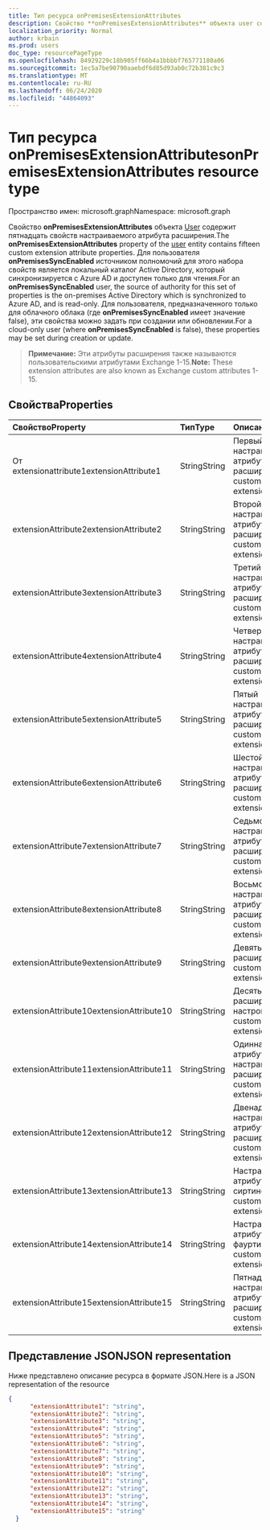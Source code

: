 ```yaml
---
title: Тип ресурса onPremisesExtensionAttributes
description: Свойство **onPremisesExtensionAttributes** объекта user содержит пятнадцать свойств настраиваемого атрибута расширения. Для пользователя **onPremisesSyncEnabled** этот набор свойств размещается в локальной службе Active Directory и синхронизируется с Azure AD и доступен только для чтения. Для пользователя, предназначенного только для облачного облака (где **onPremisesSyncEnabled** имеет значение false), эти свойства можно задать при создании или обновлении.
localization_priority: Normal
author: krbain
ms.prod: users
doc_type: resourcePageType
ms.openlocfilehash: 84929229c18b905ff66b4a1bbbbf765771180a06
ms.sourcegitcommit: 1ec5a7be90790aaebdf6d85d93ab0c72b381c9c3
ms.translationtype: MT
ms.contentlocale: ru-RU
ms.lasthandoff: 06/24/2020
ms.locfileid: "44864093"
---
```

# <a name="onpremisesextensionattributes-resource-type"></a><span data-ttu-id="482de-105">Тип ресурса onPremisesExtensionAttributes</span><span class="sxs-lookup"><span data-stu-id="482de-105">onPremisesExtensionAttributes resource type</span></span>

<span data-ttu-id="482de-106">Пространство имен: microsoft.graph</span><span class="sxs-lookup"><span data-stu-id="482de-106">Namespace: microsoft.graph</span></span>

<span data-ttu-id="482de-107">Свойство **onPremisesExtensionAttributes** объекта [User](user.md) содержит пятнадцать свойств настраиваемого атрибута расширения.</span><span class="sxs-lookup"><span data-stu-id="482de-107">The **onPremisesExtensionAttributes** property of the [user](user.md) entity contains fifteen custom extension attribute properties.</span></span> <span data-ttu-id="482de-108">Для пользователя **onPremisesSyncEnabled** источником полномочий для этого набора свойств является локальный каталог Active Directory, который синхронизируется с Azure AD и доступен только для чтения.</span><span class="sxs-lookup"><span data-stu-id="482de-108">For an **onPremisesSyncEnabled** user, the source of authority for this set of properties is the on-premises Active Directory which is synchronized to Azure AD, and is read-only.</span></span> <span data-ttu-id="482de-109">Для пользователя, предназначенного только для облачного облака (где **onPremisesSyncEnabled** имеет значение false), эти свойства можно задать при создании или обновлении.</span><span class="sxs-lookup"><span data-stu-id="482de-109">For a cloud-only user (where **onPremisesSyncEnabled** is false), these properties may be set during creation or update.</span></span>

> <span data-ttu-id="482de-110">**Примечание:** Эти атрибуты расширения также называются пользовательскими атрибутами Exchange 1-15.</span><span class="sxs-lookup"><span data-stu-id="482de-110">**Note:** These extension attributes are also known as Exchange custom attributes 1-15.</span></span>

## <a name="properties"></a><span data-ttu-id="482de-111">Свойства</span><span class="sxs-lookup"><span data-stu-id="482de-111">Properties</span></span>
| <span data-ttu-id="482de-112">Свойство</span><span class="sxs-lookup"><span data-stu-id="482de-112">Property</span></span>     | <span data-ttu-id="482de-113">Тип</span><span class="sxs-lookup"><span data-stu-id="482de-113">Type</span></span>   |<span data-ttu-id="482de-114">Описание</span><span class="sxs-lookup"><span data-stu-id="482de-114">Description</span></span>|
|:---------------|:--------|:----------|
|<span data-ttu-id="482de-115">От extensionattribute1</span><span class="sxs-lookup"><span data-stu-id="482de-115">extensionAttribute1</span></span>|<span data-ttu-id="482de-116">String</span><span class="sxs-lookup"><span data-stu-id="482de-116">String</span></span>| <span data-ttu-id="482de-117">Первый настраиваемый атрибут расширения.</span><span class="sxs-lookup"><span data-stu-id="482de-117">First customizable extension attribute.</span></span> |
|<span data-ttu-id="482de-118">extensionAttribute2</span><span class="sxs-lookup"><span data-stu-id="482de-118">extensionAttribute2</span></span>|<span data-ttu-id="482de-119">String</span><span class="sxs-lookup"><span data-stu-id="482de-119">String</span></span>| <span data-ttu-id="482de-120">Второй настраиваемый атрибут расширения.</span><span class="sxs-lookup"><span data-stu-id="482de-120">Second customizable extension attribute.</span></span> |
|<span data-ttu-id="482de-121">extensionAttribute3</span><span class="sxs-lookup"><span data-stu-id="482de-121">extensionAttribute3</span></span>|<span data-ttu-id="482de-122">String</span><span class="sxs-lookup"><span data-stu-id="482de-122">String</span></span>| <span data-ttu-id="482de-123">Третий настраиваемый атрибут расширения.</span><span class="sxs-lookup"><span data-stu-id="482de-123">Third customizable extension attribute.</span></span> |
|<span data-ttu-id="482de-124">extensionAttribute4</span><span class="sxs-lookup"><span data-stu-id="482de-124">extensionAttribute4</span></span>|<span data-ttu-id="482de-125">String</span><span class="sxs-lookup"><span data-stu-id="482de-125">String</span></span>| <span data-ttu-id="482de-126">Четвертый настраиваемый атрибут расширения.</span><span class="sxs-lookup"><span data-stu-id="482de-126">Fourth customizable extension attribute.</span></span> |
|<span data-ttu-id="482de-127">extensionAttribute5</span><span class="sxs-lookup"><span data-stu-id="482de-127">extensionAttribute5</span></span>|<span data-ttu-id="482de-128">String</span><span class="sxs-lookup"><span data-stu-id="482de-128">String</span></span>| <span data-ttu-id="482de-129">Пятый настраиваемый атрибут расширения.</span><span class="sxs-lookup"><span data-stu-id="482de-129">Fifth customizable extension attribute.</span></span> |
|<span data-ttu-id="482de-130">extensionAttribute6</span><span class="sxs-lookup"><span data-stu-id="482de-130">extensionAttribute6</span></span>|<span data-ttu-id="482de-131">String</span><span class="sxs-lookup"><span data-stu-id="482de-131">String</span></span>| <span data-ttu-id="482de-132">Шестой настраиваемый атрибут расширения.</span><span class="sxs-lookup"><span data-stu-id="482de-132">Sixth customizable extension attribute.</span></span> |
|<span data-ttu-id="482de-133">extensionAttribute7</span><span class="sxs-lookup"><span data-stu-id="482de-133">extensionAttribute7</span></span>|<span data-ttu-id="482de-134">String</span><span class="sxs-lookup"><span data-stu-id="482de-134">String</span></span>| <span data-ttu-id="482de-135">Седьмой настраиваемый атрибут расширения.</span><span class="sxs-lookup"><span data-stu-id="482de-135">Seventh customizable extension attribute.</span></span> |
|<span data-ttu-id="482de-136">extensionAttribute8</span><span class="sxs-lookup"><span data-stu-id="482de-136">extensionAttribute8</span></span>|<span data-ttu-id="482de-137">String</span><span class="sxs-lookup"><span data-stu-id="482de-137">String</span></span>| <span data-ttu-id="482de-138">Восьмой настраиваемый атрибут расширения.</span><span class="sxs-lookup"><span data-stu-id="482de-138">Eighth customizable extension attribute.</span></span> |
|<span data-ttu-id="482de-139">extensionAttribute9</span><span class="sxs-lookup"><span data-stu-id="482de-139">extensionAttribute9</span></span>|<span data-ttu-id="482de-140">String</span><span class="sxs-lookup"><span data-stu-id="482de-140">String</span></span>| <span data-ttu-id="482de-141">Девятый атрибут расширения.</span><span class="sxs-lookup"><span data-stu-id="482de-141">Ninth customizable extension attribute.</span></span> |
|<span data-ttu-id="482de-142">extensionAttribute10</span><span class="sxs-lookup"><span data-stu-id="482de-142">extensionAttribute10</span></span>|<span data-ttu-id="482de-143">String</span><span class="sxs-lookup"><span data-stu-id="482de-143">String</span></span>| <span data-ttu-id="482de-144">Десятый атрибут расширенной настройки.</span><span class="sxs-lookup"><span data-stu-id="482de-144">Tenth customizable extension attribute.</span></span> |
|<span data-ttu-id="482de-145">extensionAttribute11</span><span class="sxs-lookup"><span data-stu-id="482de-145">extensionAttribute11</span></span>|<span data-ttu-id="482de-146">String</span><span class="sxs-lookup"><span data-stu-id="482de-146">String</span></span>| <span data-ttu-id="482de-147">Одиннадцатый атрибут настраиваемого расширения.</span><span class="sxs-lookup"><span data-stu-id="482de-147">Eleventh customizable extension attribute.</span></span> |
|<span data-ttu-id="482de-148">extensionAttribute12</span><span class="sxs-lookup"><span data-stu-id="482de-148">extensionAttribute12</span></span>|<span data-ttu-id="482de-149">String</span><span class="sxs-lookup"><span data-stu-id="482de-149">String</span></span>| <span data-ttu-id="482de-150">Двенадцатый настраиваемый атрибут расширения.</span><span class="sxs-lookup"><span data-stu-id="482de-150">Twelfth customizable extension attribute.</span></span> |
|<span data-ttu-id="482de-151">extensionAttribute13</span><span class="sxs-lookup"><span data-stu-id="482de-151">extensionAttribute13</span></span>|<span data-ttu-id="482de-152">String</span><span class="sxs-lookup"><span data-stu-id="482de-152">String</span></span>| <span data-ttu-id="482de-153">Настраиваемый атрибут расширения сиртинс.</span><span class="sxs-lookup"><span data-stu-id="482de-153">Thirteenth customizable extension attribute.</span></span> |
|<span data-ttu-id="482de-154">extensionAttribute14</span><span class="sxs-lookup"><span data-stu-id="482de-154">extensionAttribute14</span></span>|<span data-ttu-id="482de-155">String</span><span class="sxs-lookup"><span data-stu-id="482de-155">String</span></span>| <span data-ttu-id="482de-156">Настраиваемый атрибут расширения фауртинс.</span><span class="sxs-lookup"><span data-stu-id="482de-156">Fourteenth customizable extension attribute.</span></span> |
|<span data-ttu-id="482de-157">extensionAttribute15</span><span class="sxs-lookup"><span data-stu-id="482de-157">extensionAttribute15</span></span>|<span data-ttu-id="482de-158">String</span><span class="sxs-lookup"><span data-stu-id="482de-158">String</span></span>| <span data-ttu-id="482de-159">Пятнадцатый настраиваемый атрибут расширения.</span><span class="sxs-lookup"><span data-stu-id="482de-159">Fifteenth customizable extension attribute.</span></span> |

## <a name="json-representation"></a><span data-ttu-id="482de-160">Представление JSON</span><span class="sxs-lookup"><span data-stu-id="482de-160">JSON representation</span></span>

<span data-ttu-id="482de-161">Ниже представлено описание ресурса в формате JSON.</span><span class="sxs-lookup"><span data-stu-id="482de-161">Here is a JSON representation of the resource</span></span>

<!-- {
  "blockType": "resource",
  "optionalProperties": [

  ],
  "@odata.type": "microsoft.graph.onPremisesExtensionAttributes"
}-->


```json
{
      "extensionAttribute1": "string",
      "extensionAttribute2": "string",
      "extensionAttribute3": "string",
      "extensionAttribute4": "string",
      "extensionAttribute5": "string",
      "extensionAttribute6": "string",
      "extensionAttribute7": "string",
      "extensionAttribute8": "string",
      "extensionAttribute9": "string",
      "extensionAttribute10": "string",
      "extensionAttribute11": "string",
      "extensionAttribute12": "string",
      "extensionAttribute13": "string",
      "extensionAttribute14": "string",
      "extensionAttribute15": "string"
  }

```


<!-- uuid: 8fcb5dbc-d5aa-4681-8e31-b001d5168d79
2015-10-25 14:57:30 UTC -->
<!-- {
  "type": "#page.annotation",
  "description": "onPremisesExtensionAttributes resource",
  "keywords": "",
  "section": "documentation",
  "tocPath": ""
}-->
